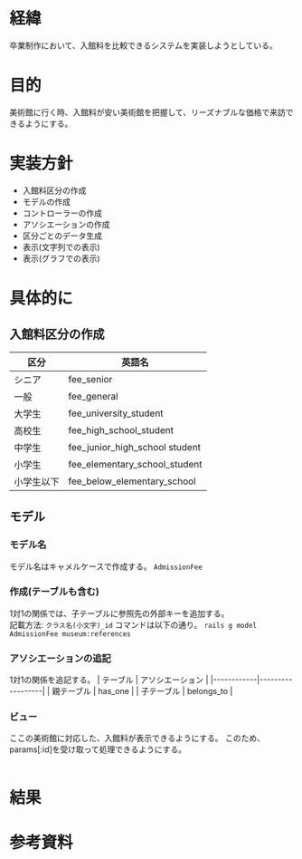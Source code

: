 # 経緯
卒業制作において、入館料を比較できるシステムを実装しようとしている。

# 目的
美術館に行く時、入館料が安い美術館を把握して、リーズナブルな価格で来訪できるようにする。

# 実装方針
- 入館料区分の作成
- モデルの作成
- コントローラーの作成
- アソシエーションの作成
- 区分ごとのデータ生成
- 表示(文字列での表示)
- 表示(グラフでの表示)

# 具体的に
##  入館料区分の作成

| 区分       | 英語名                         |
|------------|--------------------------------|
| シニア     | fee_senior                     |
| 一般　     | fee_general                    |
| 大学生     | fee_university_student         |
| 高校生     | fee_high_school_student        |
| 中学生     | fee_junior_high_school student |
| 小学生     | fee_elementary_school_student  |
| 小学生以下 | fee_below_elementary_school    |

## モデル
### モデル名
モデル名はキャメルケースで作成する。
``AdmissionFee``

### 作成(テーブルも含む)
1対1の関係では、子テーブルに参照先の外部キーを追加する。
<br>記載方法: ``クラス名(小文字)_id``
コマンドは以下の通り。
``rails g model AdmissionFee museum:references``


### アソシエーションの追記
1対1の関係を追記する。
| テーブル   | アソシエーション |
|------------|------------------|
| 親テーブル | has_one          |
| 子テーブル | belongs_to       | 

### ビュー
ここの美術館に対応した、入館料が表示できるようにする。
このため、params[:id]を受け取って処理できるようにする。

```

```

# 結果

# 参考資料

